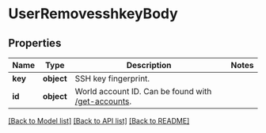 # UserRemovesshkeyBody

## Properties
Name | Type | Description | Notes
------------ | ------------- | ------------- | -------------
**key** | **object** | SSH key fingerprint. | 
**id** | **object** | World account ID. Can be found with [/get-accounts](#operation/getAccounts). | 

[[Back to Model list]](../README.md#documentation-for-models) [[Back to API list]](../README.md#documentation-for-api-endpoints) [[Back to README]](../README.md)

